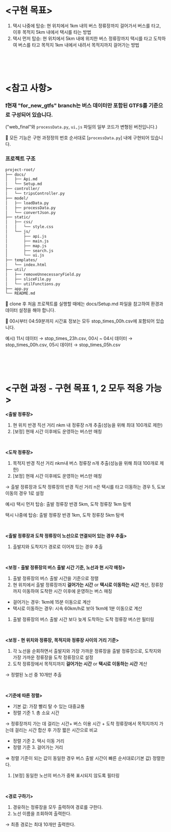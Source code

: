 # <구현 목표>

1. 택시 나중에 탑승: 현 위치에서 1km 내의 버스 정류장까지 걸어가서 버스를 타고, 이후 목적지 5km 내에서 택시를 타는 방법
2. 택시 먼저 탑승: 현 위치에서 5km 내에 위치한 버스 정류장까지 택시를 타고 도착하여 버스를 타고 목적지 1km 내에서 내려서 목적지까지 걸어가는 방법 

<br>
<br>
<br>

# <참고 사항>

### ❗현재 "for_new_gtfs" branch는 버스 데이터만 포함된 GTFS를 기준으로 구성되어 있습니다.
("web_final"와 `processData.py`, `ui,js` 파일의 일부 코드가 변형된 버전입니다.) 


📍 모든 기능은 구현 과정정의 번호 순서대로 [`processData.py`] 내에 구현되어 있습니다.

### 프로젝트 구조

```markdown
project-root/
├── docs/
│   ├── Api.md
│   └── Setup.md
├── controller/
│   └── tripsController.py
├── model/
│   ├── loadData.py
│   ├── processData.py
│   └── convertJson.py
├── static/
│   ├── css/
│   │   └── style.css
│   └── js/
│       ├── api.js
│       ├── main.js
│       ├── map.js
│       ├── search.js
│       └── ui.js
├── templates/
│   └── index.html
├── util/
│   ├── removeUnnecessaryField.py
│   ├── sliceFile.py
│   └── utilFunctions.py
├── app.py
└── README.md
```

📍 clone 후 처음 프로젝트를 실행할 때에는 docs/Setup.md 파일을 참고하여 환경과 데이터 설정을 해야 합니다.

📍 00시부터 04:59분까지 시간표 정보는 모두 stop_times_00h.csv에 포함되어 있습니다.

예시) 11시 데이터 → stop_times_23h.csv, 00시 ~ 04시 데이터 → stop_times_00h.csv, 05시 데이터 → stop_times_05h.csv

<br>
<br>
<br>


# <구현 과정 - 구현 목표 1, 2 모두 적용 가능>

**<출발 정류장>**

1. 현 위치 반경 직선 거리 nkm 내 정류장 n개 추출(성능을 위해 최대 100개로 제한)
2. [보정] 현재 시간 이후에도 운영하는 버스만 매칭

<br>

**<도착 정류장>**

1. 목적지 반경 직선 거리 nkm내 버스 정류장 n개 추출(성능을 위해 최대 100개로 제한)
2. [보정] 현재 시간 이후에도 운영하는 버스만 매칭

→ 출발 정류장과 도착 정류장의 반경 직선 거리 n은 택시를 타고 이동하는 경우 5, 도보 이동의 경우 1로 설정

예시) 택시 먼저 탑승: 출발 정류장 반경 5km, 도착 정류장 1km 탐색

택시 나중에 탑승: 출발 정류장 반경 1km, 도착 정류장 5km 탐색

<br>

**<출발 정류장과 도착 정류장이 노선으로 연결되어 있는 경우 추출>**

1. 출발지와 도착지가 경로로 이어져 있는 경우 추출

<br>

**<보정 - 출발 정류장의 버스 출발 시간 기준, 노선과 현 시각 매칭>**

1. 출발 정류장의 버스 출발 시간을 기준으로 정렬
2. 현 위치에서 출발 정류장까지 **걸어가는 시간** or **택시로 이동하는 시간** 계산, 정류장까지 이동하여 도착한 시간 이후에 운영하는 버스 매칭
- 걸어가는 경우: 1km에 15분 이동으로 계산
- 택시로 이동하는 경우: 시속 60km/h로 보아 1km에 1분 이동으로 계산
1. 출발 정류장의 버스 출발 시간 보다 늦게 도착하는 도착 정류장 버스만 필터링

<br>

**<보정 - 현 위치와 정류장, 목적지와 정류장 사이의 거리 기준>**

1. 각 노선을 순회하면서 출발지와 가장 가까운 정류장을 출발 정류장으로, 도착지와 가장 가까운 정류장을 도착 정류장으로 설정 
2. 도착 정류장에서 목적지까지 **걸어가는 시간** or **택시로 이동하는 시간** 계산

→ 정렬된 노선 중 10개만 추출

<br>

**<기준에 따른 정렬>**

- 기본 값: 가장 빨리 탈 수 있는 대중교통
- 정렬 기준 1. 총 소요 시간

→  정류장까지 가는 데 걸리는 시간+ 버스 이용 시간 + 도착 정류장에서 목적지까지 가는데 걸리는 시간 합산 후 가장 짧은 시간으로 비교

- 정렬 기준 2. 택시 이동 거리
- 정렬 기준 3. 걸어가는 거리

⇒ 정렬 기준이 되는 값이 동일한 경우 버스 출발 시간이 빠른 순서대로(기본 값) 정렬한다.

1. [보정] 동일한 노선의 버스가 중복 표시되지 않도록 필터링

<br>

**<경로 구하기>**

1. 경유하는 정류장을 모두 출력하여 경로를 구한다.
2. 노선 이름을 조회하여 출력한다.

→ 최종 경로는 최대 10개만 출력한다.